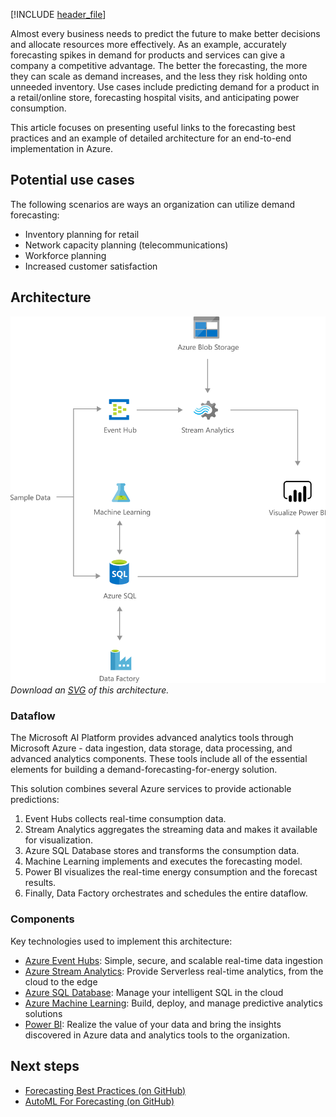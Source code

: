 [!INCLUDE [header_file](../../../includes/sol-idea-header.md)]

Almost every business needs to predict the future to make better decisions and allocate resources more effectively. As an example, accurately forecasting spikes in demand for products and services can give a company a competitive advantage. The better the forecasting, the more they can scale as demand increases, and the less they risk holding onto unneeded inventory. Use cases include predicting demand for a product in a retail/online store, forecasting hospital visits, and anticipating power consumption.

This article focuses on presenting useful links to the forecasting best practices and an example of detailed architecture for an end-to-end implementation in Azure.

## Potential use cases

The following scenarios are ways an organization can utilize demand forecasting:

- Inventory planning for retail
- Network capacity planning (telecommunications)
- Workforce planning
- Increased customer satisfaction

## Architecture

![Architecture diagram showing the flow of sample data to Power B I: demand forecasting](../media/demand-forecasting.png)
*Download an [SVG](../media/demand-forecasting.svg) of this architecture.*

### Dataflow

The Microsoft AI Platform provides advanced analytics tools through Microsoft Azure - data ingestion, data storage, data processing, and advanced analytics components. These tools include all of the essential elements for building a demand-forecasting-for-energy solution.

This solution combines several Azure services to provide actionable predictions:

  1. Event Hubs collects real-time consumption data.
  1. Stream Analytics aggregates the streaming data and makes it available for visualization.
  1. Azure SQL Database stores and transforms the consumption data.
  1. Machine Learning implements and executes the forecasting model.
  1. Power BI visualizes the real-time energy consumption and the forecast results.
  1. Finally, Data Factory orchestrates and schedules the entire dataflow.

### Components

Key technologies used to implement this architecture:

* [Azure Event Hubs](https://azure.microsoft.com/services/event-hubs): Simple, secure, and scalable real-time data ingestion
* [Azure Stream Analytics](https://azure.microsoft.com/services/stream-analytics): Provide Serverless real-time analytics, from the cloud to the edge
* [Azure SQL Database](https://azure.microsoft.com/services/sql-database): Manage your intelligent SQL in the cloud
* [Azure Machine Learning](https://azure.microsoft.com/services/machine-learning): Build, deploy, and manage predictive analytics solutions
* [Power BI](https://azure.microsoft.com/services/developer-tools/power-bi): Realize the value of your data and bring the insights discovered in Azure data and analytics tools to the organization.

## Next steps

  * [Forecasting Best Practices (on GitHub)](https://github.com/microsoft/forecasting)
  * [AutoML For Forecasting (on GitHub)](https://github.com/Azure/MachineLearningNotebooks/tree/master/how-to-use-azureml/automated-machine-learning)
